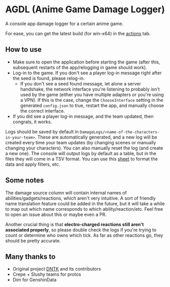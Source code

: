 # AGDL (Anime Game Damage Logger)
A console app damage logger for a certain anime game.

For ease, you can get the latest build (for win-x64) in the [actions](https://github.com/RainAfterDark/AGDL/actions) tab.

## How to use
- Make sure to open the application before starting the game (after this, subsequent restarts of the app/relogging in game should work).
- Log-in to the game. If you don't see a player log-in message right after the seed is found, please relog-in.
  - If you don't see a seed found message, let alone a server handshake, the network interface you're listening to probably isn't used by the game (either you have multiple adapters or you're using a VPN). If this is the case, change the `ChooseInterface` setting in the generated `config.json` to true, restart the app, and manually choose the correct interface.
- If you did see a player log-in message, and the team updated, then congrats, it works.

Logs should be saved by default in `DamageLogs/<name-of-the-characters-in-your-team>`. These are automatically generated, and a new log will be created every time your team updates (by changing scenes or manually changing your characters). You can also manually reset the log (and create a new one). The console will output logs by default as a table, but in the files they will come in a TSV format. You can use this [sheet](https://docs.google.com/spreadsheets/d/1oHRyBSnGIyMt5oFoOUKOTPwu9zJ3OCaJ4uyTUODp5To/edit?usp=sharing) to format the data and apply filters, etc.

## Some notes
The damage source column will contain internal names of abilities/gadgets/reactions, which aren't very intuitive. A sort of friendly name translation feature could be added in the future, but it will take a while to map out which name corresponds to which ability/reaction/etc. Feel free to open an issue about this or maybe even a PR.

Another crucial thing is that **electro-charged reactions still aren't associated properly**, so please double check the logs if you're trying to count or determine who owns which tick. As far as other reactions go, they should be pretty accurate.

## Many thanks to
- Original project [DNTK](https://github.com/Crepe-Inc/DNTK) and its contributors
- Crepe + Slushy teams for protos
- Dim for GenshinData
